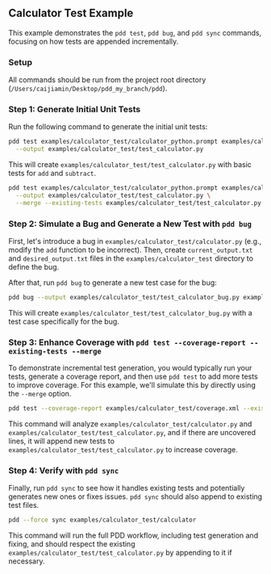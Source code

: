 ## Calculator Test Example

This example demonstrates the `pdd test`, `pdd bug`, and `pdd sync` commands, focusing on how tests are appended incrementally.

### Setup

All commands should be run from the project root directory (`/Users/caijiamin/Desktop/pdd_my_branch/pdd`).

### Step 1: Generate Initial Unit Tests

Run the following command to generate the initial unit tests:

```bash
pdd test examples/calculator_test/calculator_python.prompt examples/calculator_test/calculator.py  \
  --output examples/calculator_test/test_calculator.py
```

This will create `examples/calculator_test/test_calculator.py` with basic tests for `add` and `subtract`.



```bash
pdd test examples/calculator_test/calculator_python.prompt examples/calculator_test/calculator.py  \
  --output examples/calculator_test/test_calculator.py \
  --merge --existing-tests examples/calculator_test/test_calculator.py

```

### Step 2: Simulate a Bug and Generate a New Test with `pdd bug`

First, let's introduce a bug in `examples/calculator_test/calculator.py` (e.g., modify the `add` function to be incorrect). Then, create `current_output.txt` and `desired_output.txt` files in the `examples/calculator_test` directory to define the bug.

After that, run `pdd bug` to generate a new test case for the bug:

```bash
pdd bug --output examples/calculator_test/test_calculator_bug.py examples/calculator_test/calculator_python.prompt examples/calculator_test/calculator.py examples/calculator_test/program_to_run_calculator.py examples/calculator_test/current_output.txt examples/calculator_test/desired_output.txt
```

This will create `examples/calculator_test/test_calculator_bug.py` with a test case specifically for the bug.

### Step 3: Enhance Coverage with `pdd test --coverage-report --existing-tests --merge`

To demonstrate incremental test generation, you would typically run your tests, generate a coverage report, and then use `pdd test` to add more tests to improve coverage. For this example, we'll simulate this by directly using the `--merge` option.

```bash
pdd test --coverage-report examples/calculator_test/coverage.xml --existing-tests examples/calculator_test/test_calculator.py --merge --target-coverage 95.0 examples/calculator_test/calculator_python.prompt examples/calculator_test/calculator.py
```

This command will analyze `examples/calculator_test/calculator.py` and `examples/calculator_test/test_calculator.py`, and if there are uncovered lines, it will append new tests to `examples/calculator_test/test_calculator.py` to increase coverage.

### Step 4: Verify with `pdd sync`

Finally, run `pdd sync` to see how it handles existing tests and potentially generates new ones or fixes issues. `pdd sync` should also append to existing test files.

```bash
pdd --force sync examples/calculator_test/calculator
```

This command will run the full PDD workflow, including test generation and fixing, and should respect the existing `examples/calculator_test/test_calculator.py` by appending to it if necessary.